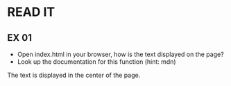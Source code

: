 # READ IT
## EX 01
* Open index.html in your browser, how is the text displayed on the page?
* Look up the documentation for this function (hint: mdn)

The text is displayed in the center of the page. 